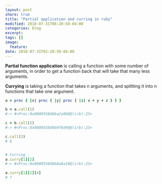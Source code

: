 ```yaml
---
layout: post
share: true
title: "Partial application and curring in ruby"
modified: 2018-07-31T08:20:50-04:00
categories: blog
excerpt:
tags: []
image:
  feature:
date: 2018-07-31T02:20:50-04:00
---
```


**Partial function application** is calling a function with some number of arguments, in order to get a function back that will take that many less arguments. 

**Currying** is taking a function that takes n arguments, and splitting it into n functions that take one argument. 


```ruby
a = proc { |x| proc { |y| proc { |z| x + y + z } } }

b = a.call(1)
#-> #<Proc:0x000055840ba2a9b0@(irb):23>

c = b.call(2)
#-> #<Proc:0x000055840b9f6d90@(irb):23>

c.call(3)
# 6


# Curring - 
a.curry[1][2]
#-> #<Proc:0x000055840b8a8a10@(irb):23>

a.curry[1][2][4]
# 7
```

